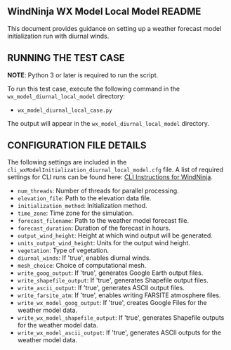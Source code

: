 ## WindNinja WX Model Local Model README

This document provides guidance on setting up a weather forecast model initialization run with diurnal winds.
## RUNNING THE TEST CASE

**NOTE**: Python 3 or later is required to run the script.

To run this test case, execute the following command in the `wx_model_diurnal_local_model` directory:
- `wx_model_diurnal_local_case.py`

The output will appear in the `wx_model_diurnal_local_model` directory.

## CONFIGURATION FILE DETAILS

The following settings are included in the `cli_wxModelInitialization_diurnal_local_model.cfg` file. A list of required settings for CLI runs can be found here: [CLI Instructions for WindNinja](windninja/doc/CLI_instructions.pdf).


- `num_threads`: Number of threads for parallel processing.
- `elevation_file`: Path to the elevation data file.
- `initialization_method`: Initialization method.
- `time_zone`: Time zone for the simulation.
- `forecast_filename`: Path to the weather model forecast file.
- `forecast_duration`: Duration of the forecast in hours.
- `output_wind_height`: Height at which wind output will be generated.
- `units_output_wind_height`: Units for the output wind height.
- `vegetation`: Type of vegetation.
- `diurnal_winds`: If 'true', enables diurnal winds.
- `mesh_choice`: Choice of computational mesh.
- `write_goog_output`: If 'true', generates Google Earth output files.
- `write_shapefile_output`: If 'true', generates Shapefile output files.
- `write_ascii_output`: If 'true', generates ASCII output files.
- `write_farsite_atm`: If 'true', enables writing FARSITE atmosphere files.
- `write_wx_model_goog_output`: If 'true', creates Google Files for the weather model data.
- `write_wx_model_shapefile_output`: If 'true', generates Shapefile outputs for the weather model data.
- `write_wx_model_ascii_output`: If 'true', generates ASCII outputs for the weather model data.


